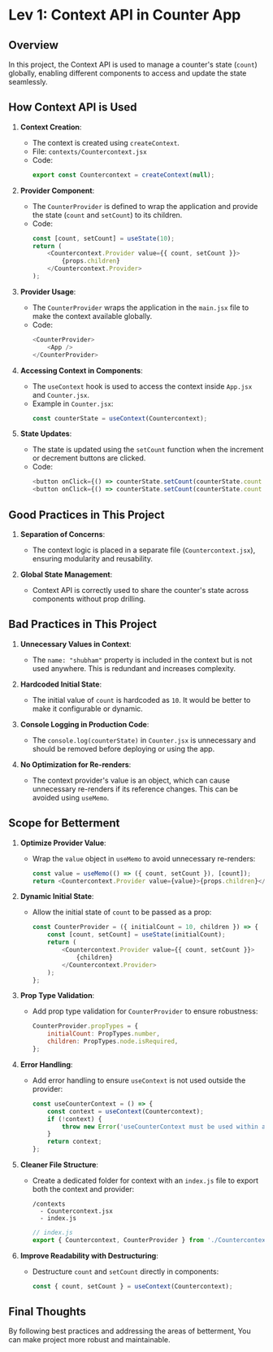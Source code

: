 # Lev 1: Context API in Counter App

## Overview
In this project, the Context API is used to manage a counter's state (`count`) globally, enabling different components to access and update the state seamlessly.


## How Context API is Used

1. **Context Creation**:
   - The context is created using `createContext`.
   - File: `contexts/Countercontext.jsx`
   - Code:
     ```javascript
     export const Countercontext = createContext(null);
     ```

2. **Provider Component**:
   - The `CounterProvider` is defined to wrap the application and provide the state (`count` and `setCount`) to its children.
   - Code:
     ```javascript
     const [count, setCount] = useState(10);
     return (
         <Countercontext.Provider value={{ count, setCount }}>
             {props.children}
         </Countercontext.Provider>
     );
     ```

3. **Provider Usage**:
   - The `CounterProvider` wraps the application in the `main.jsx` file to make the context available globally.
   - Code:
     ```javascript
     <CounterProvider>
         <App />
     </CounterProvider>
     ```

4. **Accessing Context in Components**:
   - The `useContext` hook is used to access the context inside `App.jsx` and `Counter.jsx`.
   - Example in `Counter.jsx`:
     ```javascript
     const counterState = useContext(Countercontext);
     ```

5. **State Updates**:
   - The state is updated using the `setCount` function when the increment or decrement buttons are clicked.
   - Code:
     ```javascript
     <button onClick={() => counterState.setCount(counterState.count + 1)}>Increment</button>
     <button onClick={() => counterState.setCount(counterState.count - 1)}>Decrement</button>
     ```



## Good Practices in This Project

1. **Separation of Concerns**:
   - The context logic is placed in a separate file (`Countercontext.jsx`), ensuring modularity and reusability.

2. **Global State Management**:
   - Context API is correctly used to share the counter's state across components without prop drilling.

## Bad Practices in This Project

1. **Unnecessary Values in Context**:
   - The `name: "shubham"` property is included in the context but is not used anywhere. This is redundant and increases complexity.

2. **Hardcoded Initial State**:
   - The initial value of `count` is hardcoded as `10`. It would be better to make it configurable or dynamic.

3. **Console Logging in Production Code**:
   - The `console.log(counterState)` in `Counter.jsx` is unnecessary and should be removed before deploying or using the app.

4. **No Optimization for Re-renders**:
   - The context provider's value is an object, which can cause unnecessary re-renders if its reference changes. This can be avoided using `useMemo`.



## Scope for Betterment

1. **Optimize Provider Value**:
   - Wrap the `value` object in `useMemo` to avoid unnecessary re-renders:
     ```javascript
     const value = useMemo(() => ({ count, setCount }), [count]);
     return <Countercontext.Provider value={value}>{props.children}</Countercontext.Provider>;
     ```

2. **Dynamic Initial State**:
   - Allow the initial state of `count` to be passed as a prop:
     ```javascript
     const CounterProvider = ({ initialCount = 10, children }) => {
         const [count, setCount] = useState(initialCount);
         return (
             <Countercontext.Provider value={{ count, setCount }}>
                 {children}
             </Countercontext.Provider>
         );
     };
     ```

3. **Prop Type Validation**:
   - Add prop type validation for `CounterProvider` to ensure robustness:
     ```javascript
     CounterProvider.propTypes = {
         initialCount: PropTypes.number,
         children: PropTypes.node.isRequired,
     };
     ```

4. **Error Handling**:
   - Add error handling to ensure `useContext` is not used outside the provider:
     ```javascript
     const useCounterContext = () => {
         const context = useContext(Countercontext);
         if (!context) {
             throw new Error('useCounterContext must be used within a CounterProvider');
         }
         return context;
     };
     ```

5. **Cleaner File Structure**:
   - Create a dedicated folder for context with an `index.js` file to export both the context and provider:
     ```
     /contexts
       - Countercontext.jsx
       - index.js
     ```
     ```javascript
     // index.js
     export { Countercontext, CounterProvider } from './Countercontext';
     ```

6. **Improve Readability with Destructuring**:
   - Destructure `count` and `setCount` directly in components:
     ```javascript
     const { count, setCount } = useContext(Countercontext);
     ```


## Final Thoughts
By following best practices and addressing the areas of betterment, You can make project more robust and maintainable.
